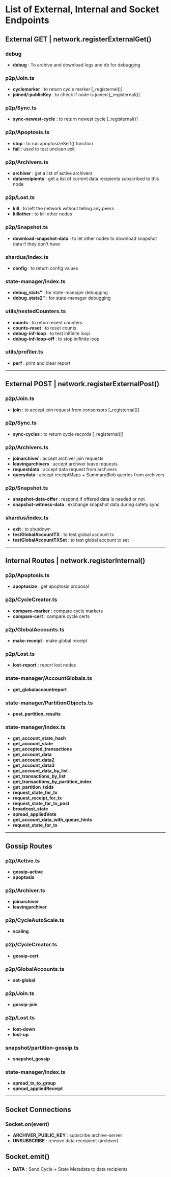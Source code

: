 # List of External, Internal and Socket Endpoints

## External GET | network.registerExternalGet()
### debug
- **debug** : To archive and download logs and db for debugging
### p2p/Join.ts
- **cyclemarker** : to return cycle marker [_registernal()]
- **joined/:publicKey** : to check if node is joined [_registernal()]
### p2p/Sync.ts
- **sync-newest-cycle** : to return newest cycle [_registernal()]
### p2p/Apoptosis.ts
- **stop** : to run apoptosizeSelf() function
- **fail** : used to test unclean exit
### p2p/Archivers.ts
- **archiver** : get a list of active archivers
- **datarecipients** : get a list of current data recipients subscribed to this node
### p2p/Lost.ts
- **kill** : to left the network without telling any peers
- **killother** : to kill other nodes
### p2p/Snapshot.ts
- **download-snapshot-data** : to let other nodes to download snapshot data if they don't have
### shardus/index.ts
- **config** : to return config values
### state-manager/index.ts
- **debug_stats"** : for state-manager debugging
- **debug_stats2"** : for state-manager debugging
### utils/nestedCounters.ts
- **counts** : to return event counters
- **counts-reset** : to reset counts
- **debug-inf-loop** : to test inifinite loop
- **debug-inf-loop-off** : to stop inifinite loop
### utils/profiler.ts
- **perf** : print and clear report
-------------

## External POST | network.registerExternalPost()
### p2p/Join.ts
- **join** : to accept join request from consensors [_registernal()]
### p2p/Sync.ts
- **sync-cycles** : to return cycle records [_registernal()]
### p2p/Archivers.ts
- **joinarchiver** : accept archiver join requests
- **leavingarchivers** : accept archiver leave requests
- **requestdata** : accept data request from archivers
- **querydata** : accept receiptMaps + SummaryBlob queries from archivers
### p2p/Snapshot.ts
- **snapshot-data-offer** : respond if offered data is needed or not
- **snapshot-witness-data** : exchange snapshot data during safety sync
### shardus/index.ts
- **exit** : to shutdown
- **testGlobalAccountTX** : to test global account tx
- **testGlobalAccountTXSet** : to test global account tx set
-------------

## Internal Routes | network.registerInternal()
### p2p/Apoptosis.ts
- **apoptosize** : get apoptosis proposal
### p2p/CycleCreator.ts
- **compare-marker** : compare cycle markers
- **compare-cert** : compare cycle certs
### p2p/GlobalAccounts.ts
- **make-receipt** : make global receipt
### p2p/Lost.ts
- **lost-report** : report lost nodes
### state-manager/AccountGlobals.ts
- **get_globalaccountreport**
### state-manager/PartitionObjects.ts
- **post_partition_results**
### state-manager/index.ts
- **get_account_state_hash**
- **get_account_state**
- **get_accepted_transactions**
- **get_account_data**
- **get_account_data2**
- **get_account_data3**
- **get_account_data_by_list**
- **get_transactions_by_list**
- **get_transactions_by_partition_index**
- **get_partition_txids**
- **request_state_for_tx**
- **request_receipt_for_tx**
- **request_state_for_tx_post**
- **broadcast_state**
- **spread_appliedVote**
- **get_account_data_with_queue_hints**
- **request_state_for_tx**
-------------

## Gossip Routes
### p2p/Active.ts
- **gossip-active**
- **apoptosis**
### p2p/Archiver.ts
- **joinarchiver**
- **leavingarchiver**
### p2p/CycleAutoScale.ts
- **scaling**
### p2p/CycleCreator.ts
- **gossip-cert**
### p2p/GlobalAccounts.ts
- **set-global**
### p2p/Join.ts
- **gossip-join**
### p2p/Lost.ts
- **lost-down**
- **lost-up**
### snapshot/partition-gossip.ts
- **snapshot_gossip**
### state-manager/index.ts
- **spread_tx_to_group**
- **spread_appliedReceipt**
-------------

## Socket Connections
### Socket.on(event)
- **ARCHIVER_PUBLIC_KEY** : subscribe archive-server
- **UNSUBSCRIBE** : remove data receipient (archiver)

## Socket.emit()
- **DATA** : Send Cycle + State Metadata to data recipients
